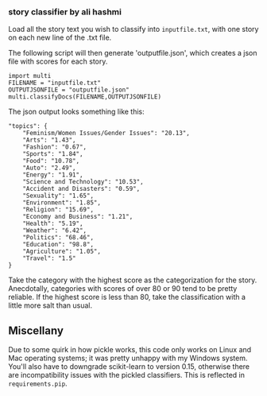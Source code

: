 ### story classifier by ali hashmi

Load all the story text you wish to classify into `inputfile.txt`, with one story on each new line of the .txt file.

The following script will then generate 'outputfile.json', which creates a json file with scores for each story. 

	import multi
	FILENAME = "inputfile.txt"
	OUTPUTJSONFILE = "outputfile.json"
	multi.classifyDocs(FILENAME,OUTPUTJSONFILE)

The json output looks something like this:

	"topics": {
		"Feminism/Women Issues/Gender Issues": "20.13", 
		"Arts": "1.43", 
		"Fashion": "0.67", 
		"Sports": "1.84", 
		"Food": "10.78", 
		"Auto": "2.49", 
		"Energy": "1.91", 
		"Science and Technology": "10.53", 
		"Accident and Disasters": "0.59", 
		"Sexuality": "1.65", 
		"Environment": "1.85", 
		"Religion": "15.69", 
		"Economy and Business": "1.21", 
		"Health": "5.19", 
		"Weather": "6.42", 
		"Politics": "68.46", 
		"Education": "98.8", 
		"Agriculture": "1.05", 
		"Travel": "1.5"
	}

Take the category with the highest score as the categorization for the story. Anecdotally, categories with scores of over 80 or 90 tend to be pretty reliable. If the highest score is less than 80, take the classification with a little more salt than usual.

## Miscellany

Due to some quirk in how pickle works, this code only works on Linux and Mac operating systems; it was pretty unhappy with my Windows system. You'll also have to downgrade scikit-learn to version 0.15, otherwise there are incompatibility issues with the pickled classifiers. This is reflected in `requirements.pip`.

